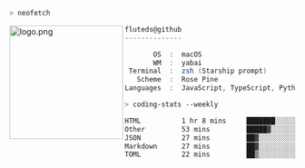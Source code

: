 ```zsh
> neofetch
```

<!--img align="left" src="https://github.com/fluteds.png" alt="logo.png" width="200"/>-->
<img align="left" src="https://external-content.duckduckgo.com/iu/?u=https%3A%2F%2F78.media.tumblr.com%2F975fca5f82161b190efdcaa05ffbd4ec%2Ftumblr_p6q6m9TJF01x3p3jmo1_500.png&f=1&nofb=1" alt="logo.png" width="200"/>

```csharp
fluteds@github
--------------

       OS  :  macOS
       WM  :  yabai
 Terminal  :  zsh (Starship prompt)  
   Scheme  :  Rose Pine  
Languages  :  JavaScript, TypeScript, Python, HTML, CSS  

```

```zsh
> coding-stats --weekly
```

<!--START_SECTION:waka-->

```txt
HTML          1 hr 8 mins     ███████░░░░░░░░░░░░░░░░░░   28.61 %
Other         53 mins         █████▓░░░░░░░░░░░░░░░░░░░   22.33 %
JSON          27 mins         ██▓░░░░░░░░░░░░░░░░░░░░░░   11.28 %
Markdown      27 mins         ██▓░░░░░░░░░░░░░░░░░░░░░░   11.25 %
TOML          22 mins         ██▒░░░░░░░░░░░░░░░░░░░░░░   09.16 %
```

<!--END_SECTION:waka-->
